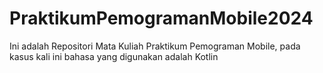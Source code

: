 # PraktikumPemogramanMobile2024
Ini adalah Repositori Mata Kuliah Praktikum Pemograman Mobile, pada kasus kali ini bahasa yang digunakan adalah Kotlin 
